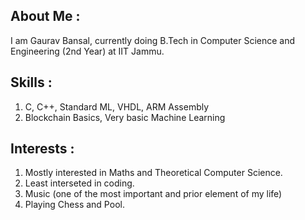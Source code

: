 About Me :
---------- 
I am Gaurav Bansal, currently doing B.Tech in Computer Science and Engineering (2nd Year) at IIT Jammu.

Skills :
--------
1. C, C++, Standard ML, VHDL, ARM Assembly
2. Blockchain Basics, Very basic Machine Learning

Interests :
-----------
1. Mostly interested in Maths and Theoretical Computer Science.
2. Least interseted in coding.
3. Music (one of the most important and prior element of my life)
4. Playing Chess and Pool.
 